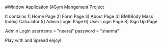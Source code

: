 

#Window Application
@Gym Mangement Project

It contains
1] Home Page
2] Form Page
3] About Page
4] BMI(Body Mass Index) Calculator
5] Admin Login Page
6] User Login Page 
8] Sign Up Page

Admin Login
username = "neeraj"
password = "sharma"

Play with and Spread enjoy!

